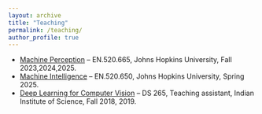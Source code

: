 ```yaml
---
layout: archive
title: "Teaching"
permalink: /teaching/
author_profile: true
---
```

- [Machine Perception](/teaching/mp24.md) – EN.520.665, Johns Hopkins University, Fall 2023,2024,2025.
- [Machine Intelligence](/teaching/mp24.md) – EN.520.650, Johns Hopkins University, Spring 2025.
- [Deep Learning for Computer Vision](https://val.cds.iisc.ac.in/DLCV/) – DS 265, Teaching assistant, Indian Institute of Science, Fall 2018, 2019.

